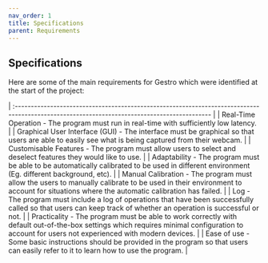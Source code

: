 ```yaml
---
nav_order: 1
title: Specifications
parent: Requirements
---
```


## Specifications

Here are some of the main requirements for Gestro which were identified at the start of the project:

| :------------------------------------------------------------------------------------------------------------------------------------------- |
| Real-Time Operation - The program must run in real-time with sufficiently low latency. |
| Graphical User Interface (GUI) - The interface must be graphical so that users are able to easily see what is being captured from their webcam. |
| Customisable Features - The program must allow users to select and deselect features they would like to use. |
| Adaptability - The program must be able to be automatically calibrated to be used in different environment (Eg. different background, etc). |
| Manual Calibration - The program must allow the users to manually calibrate to be used in their environment to account for situations where the automatic calibration has failed. |
| Log - The program must include a log of operations that have been successfully called so that users can keep track of whether an operation is successful or not. |
| Practicality - The program must be able to work correctly with default out-of-the-box settings which requires minimal configuration to account for users not experienced with modern devices. |
| Ease of use - Some basic instructions should be provided in the program so that users can easily refer to it to learn how to use the program. |

